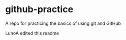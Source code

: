 # github-practice
A repo for practicing the basics of using git and GitHub

LunoA edited this readme